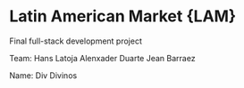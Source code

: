 # Latin American Market {LAM}
Final full-stack development project

Team:
 Hans Latoja
 Alenxader Duarte
 Jean Barraez

Name:
Div Divinos 


